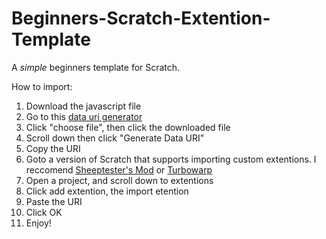 # Beginners-Scratch-Extention-Template

A *simple* beginners template for Scratch.

How to import:

1. Download the javascript file
2. Go to this [data uri generator](https://dopiaza.org/tools/datauri/index.php)
3. Click "choose file", then click the downloaded file
4. Scroll down then click "Generate Data URI"
5. Copy the URI
6. Goto a version of Scratch that supports importing custom extentions. I reccomend [Sheeptester's Mod](https://sheeptester.github.io/scratch-gui/) or [Turbowarp](turbowarp.org)
7. Open a project, and scroll down to extentions
8. Click add extention, the import etention
9. Paste the URI
10. Click OK
11. Enjoy!
